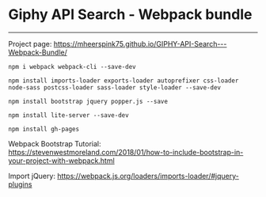 # Giphy API Search - Webpack bundle
---
Project page: https://mheerspink75.github.io/GIPHY-API-Search---Webpack-Bundle/
```
npm i webpack webpack-cli --save-dev

npm install imports-loader exports-loader autoprefixer css-loader node-sass postcss-loader sass-loader style-loader --save-dev

npm install bootstrap jquery popper.js --save

npm install lite-server --save-dev

npm install gh-pages
```


Webpack Bootstrap Tutorial: https://stevenwestmoreland.com/2018/01/how-to-include-bootstrap-in-your-project-with-webpack.html

Import jQuery: https://webpack.js.org/loaders/imports-loader/#jquery-plugins


